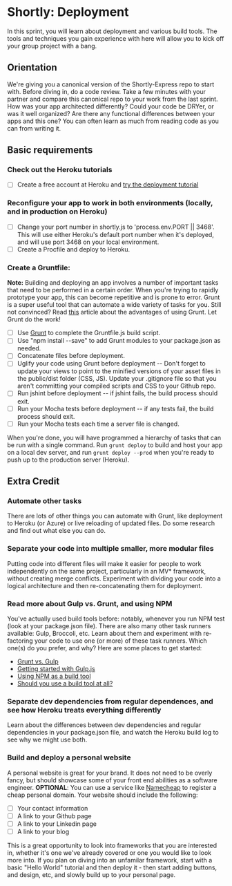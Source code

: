 Shortly: Deployment
==============

In this sprint, you will learn about deployment and various build tools. The tools and techniques you gain experience with here will allow you to kick off your group project with a bang.

## Orientation

We're giving you a canonical version of the Shortly-Express repo to start with. Before diving in, do a code review. Take a few minutes with your partner and compare this canonical repo to your work from the last sprint. How was your app architected differently? Could your code be DRYer, or was it well organized? Are there any functional differences between your apps and this one? You can often learn as much from reading code as you can from writing it.


## Basic requirements

### Check out the Heroku tutorials
 * [ ] Create a free account at Heroku and [try the deployment tutorial](https://devcenter.heroku.com/articles/getting-started-with-nodejs#introduction)

### Reconfigure your app to work in both environments (locally, and in production on Heroku)
 * [ ] Change your port number in shortly.js to 'process.env.PORT || 3468'. This will use either Heroku's default port number when it's deployed, and will use port 3468 on your local environment.
 * [ ] Create a Procfile and deploy to Heroku.

### Create a Gruntfile:
**Note:** Building and deploying an app involves a number of important tasks that need to be performed in a certain order. When you're trying to rapidly prototype your app, this can become repetitive and is prone to error. Grunt is a super useful tool that can automate a wide variety of tasks for you. Still not convinced? Read [this](http://24ways.org/2013/grunt-is-not-weird-and-hard/) article about the advantages of using Grunt. Let Grunt do the work!

 * [ ] Use [Grunt](http://gruntjs.com/) to complete the Gruntfile.js build script.
 * [ ] Use "npm install --save" to add Grunt modules to your package.json as needed.
 * [ ] Concatenate files before deployment.
 * [ ] Uglify your code using Grunt before deployment -- Don't forget to update your views to point to the minified versions of your asset files in the public/dist folder (CSS, JS). Update your .gitignore file so that you aren't committing your compiled scripts and CSS to your Github repo.
 * [ ] Run jshint before deployment -- if jshint fails, the build process should exit.
 * [ ] Run your Mocha tests before deployment -- if any tests fail, the build process should exit.
 * [ ] Run your Mocha tests each time a server file is changed.

When you're done, you will have programmed a hierarchy of tasks that can be run with a single command. Run `grunt deploy` to build and host your app on a local dev server, and run `grunt deploy --prod` when you're ready to push up to the production server (Heroku).

## Extra Credit

### Automate other tasks
There are lots of other things you can automate with Grunt, like deployment to Heroku (or Azure) or live reloading of updated files.  Do some research and find out what else you can do.

### Separate your code into multiple smaller, more modular files
Putting code into different files will make it easier for people to work independently on the same project, particularly in an MV* framework, without creating merge conflicts.  Experiment with dividing your code into a logical architecture and then re-concatenating them for deployment.

### Read more about Gulp vs. Grunt, and using NPM
You've actually used build tools before: notably, whenever you run NPM test (look at your package.json file).  There are also many other task runners available: Gulp, Broccoli, etc.  Learn about them and experiment with re-factoring your code to use one (or more) of these task runners.  Which one(s) do you prefer, and why?  Here are some places to get started:
* [Grunt vs. Gulp](http://sixrevisions.com/web-development/grunt-vs-gulp/)
* [Getting started with Gulp.js](http://www.hongkiat.com/blog/getting-started-with-gulp-js/)
* [Using NPM as a build tool](http://blog.keithcirkel.co.uk/how-to-use-npm-as-a-build-tool/)
* [Should you use a build tool at all?](http://blog.keithcirkel.co.uk/why-we-should-stop-using-grunt/)

### Separate dev dependencies from regular dependences, and see how Heroku treats everything differently
Learn about the differences between dev dependencies and regular dependencies in your package.json file, and watch the Heroku build log to see why we might use both.

### Build and deploy a personal website
A personal website is great for your brand. It does not need to be overly fancy, but should showcase some of your front end abilities as a software engineer. **OPTIONAL**: You can use a service like [Namecheap](http://www.namecheap.com) to register a cheap personal domain. Your website should include the following:

  * [ ] Your contact information
  * [ ] A link to your Github page
  * [ ] A link to your Linkedin page
  * [ ] A link to your blog
 
This is a great opportunity to look into frameworks that you are interested in, whether it's one we've already covered or one you would like to look more into. If you plan on diving into an unfamilar framework, start with a basic "Hello World" tutorial and then deploy it - then start adding buttons, and design, etc, and slowly build up to your personal page. 

